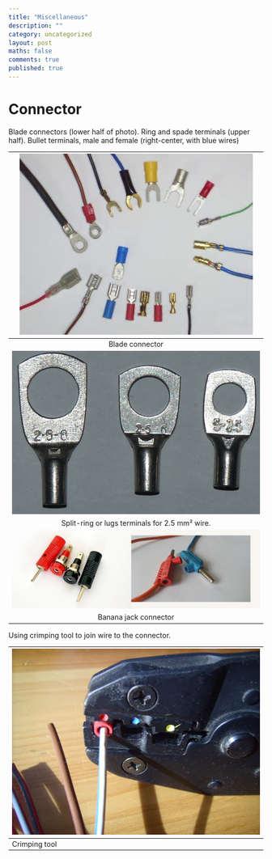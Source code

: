 ```yaml
---
title: "Miscellaneous"
description: ""
category: uncategorized
layout: post
maths: false
comments: true
published: true
---
```


# Connector

Blade connectors (lower half of photo). Ring and spade terminals (upper half). Bullet terminals, male and female (right-center, with blue wires)

|     ![blade-connector](/images/posts/miscellaneous/blade-connectors.jpg)     |
| :--------------------------------------------------------------------------: |
|                               Blade connector                                |
| ![Split-ring terminals](/images/posts/miscellaneous/split_ring_contacts.jpg) |
|                Split-ring or lugs terminals for 2.5 mm² wire.                |
|          ![](/images/posts/miscellaneous/Banana_Jack_Connector.jpg)          |
|                            Banana jack connector                             |

Using crimping tool to join wire to the connector.

| ![Crimping tool](/images/posts/miscellaneous/Crimping_tool.jpg) |
| :-------------------------------------------------------------- |
| Crimping tool                                                   |


